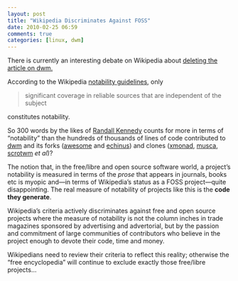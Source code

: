 ```yaml
---
layout: post
title: "Wikipedia Discriminates Against FOSS"
date: 2010-02-25 06:59
comments: true
categories: [linux, dwm]
---
```

There is currently an interesting debate on Wikipedia about [deleting the article on dwm.](http://en.wikipedia.org/wiki/Wikipedia:Articles_for_deletion/Dwm "Wikipedia page")

According to the Wikipedia [notability guidelines](http://en.wikipedia.org/wiki/Wikipedia:Notability "Wikipedia page"),
only

> significant coverage in reliable sources that are independent of the
> subject

constitutes notability.

So 300 words by the likes of [Randall Kennedy](http://blogs.zdnet.com/BTL/?p=31024 "ZDNet article exposing corrupt practice in Tech reporting")
counts for more in terms of “notability” than the hundreds of thousands
of lines of code contributed to
[dwm](http://dwm.suckless.org/ "dwm wiki") and its forks
([awesome](http://awesome.naquadah.org/ "awesome home page") and
[echinus](http://www.rootshell.be/~polachok/code/ "echinus page")) and
clones ([xmonad](http://www.xmonad.org/ "xmonad homepage"),
[musca](http://aerosuidae.net/musca.html "musca homepage"),
[scrotwm](http://www.peereboom.us/scrotwm/html/scrotwm.html) *et al*)?

The notion that, in the free/libre and open source software world, a
project’s notability is measured in terms of the *prose* that appears in
journals, books etc is myopic and—in terms of Wikipedia’s status as a
FOSS project—quite disappointing. The real measure of notability of
projects like this is the **code they generate**.

Wikipedia’s criteria actively discriminates against free and open source
projects where the measure of notability is not the column inches in
trade magazines sponsored by advertising and advertorial, but by the
passion and commitment of large communities of contributors who believe
in the project enough to devote their code, time and money.

Wikipedians need to review their criteria to reflect this reality;
otherwise the “free encyclopedia” will continue to exclude exactly those
free/libre projects…
